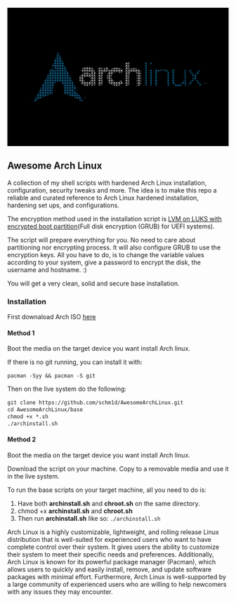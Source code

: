 ![Arch Linux Secure AF](./archLinux.png)
## Awesome Arch Linux

A collection of my shell scripts with hardened Arch Linux installation, configuration, security tweaks and more.
The idea is to make this repo a reliable and curated reference to Arch Linux hardened installation, hardening set ups, and configurations.

The encryption method used in the installation script is [LVM on LUKS with encrypted boot partition](https://wiki.archlinux.org/title/Dm-crypt/Encrypting_an_entire_system#Encrypted_boot_partition_(GRUB))(Full disk encryption (GRUB) for UEFI systems).

The script will prepare everything for you. No need to care about partitioning nor encrypting process. It will also configure GRUB to use the encryption keys. All you have to do, is to change the variable values according to your system, give a password to encrypt the disk, the username and hostname. :)

You will get a very clean, solid and secure base installation.

### Installation
First downaload Arch ISO [here](https://archlinux.org/download/)

#### Method 1
Boot the media on the target device you want install Arch linux.

If there is no git running, you can install it with:

    pacman -Syy && pacman -S git

Then on the live system do the following:

    git clone https://github.com/schm1d/AwesomeArchLinux.git
    cd AwesomeArchLinux/base
    chmod +x *.sh
    ./archinstall.sh

#### Method 2
Boot the media on the target device you want install Arch linux.

Download the script on your machine.
Copy to a removable media and use it in the live system.

To run the base scripts on your target machine, all you need to do is:

1. Have both **archinstall.sh** and **chroot.sh** on the same directory.
2. chmod +x **archinstall.sh** and **chroot.sh**
3. Then run **archinstall.sh** like so: `./archinstall.sh`

Arch Linux is a highly customizable, lightweight, and rolling release Linux distribution that is well-suited for experienced users who want to have complete control over their system. It gives users the ability to customize their system to meet their specific needs and preferences. Additionally, Arch Linux is known for its powerful package manager (Pacman), which allows users to quickly and easily install, remove, and update software packages with minimal effort. Furthermore, Arch Linux is well-supported by a large community of experienced users who are willing to help newcomers with any issues they may encounter.
